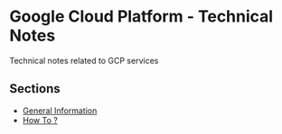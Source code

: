 # Google Cloud Platform - Technical Notes
Technical notes related to GCP services

## Sections

* [General Information ](General.md "General Information")
* [How To ?](HowTo.md "How to procedures")